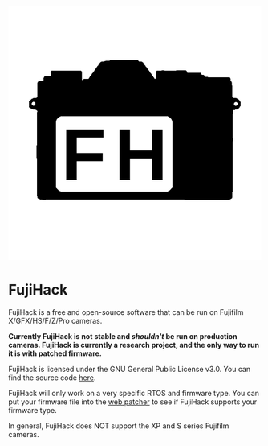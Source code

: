 ![logo](img/fujihack.png)
# FujiHack
FujiHack is a free and open-source software that can be run on Fujifilm X/GFX/HS/F/Z/Pro cameras.

**Currently FujiHack is not stable and *shouldn't* be run on production cameras. FujiHack is currently a research project, and the only way to run it is with patched firmware.**

FujiHack is licensed under the GNU General Public License v3.0. You can find the source code [here](https://github.com/fujihack/fujihack).

FujiHack will only work on a very specific RTOS and firmware type. You can put your firmware file into the [web patcher](https://fujihack.github.io/patcher/) to see if FujiHack supports your firmware type.  

In general, FujiHack does NOT support the XP and S series Fujifilm cameras.

